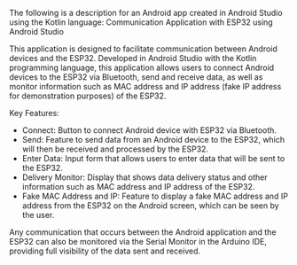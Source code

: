 The following is a description for an Android app created in Android Studio using the Kotlin language:
Communication Application with ESP32 using Android Studio

This application is designed to facilitate communication between Android devices and the ESP32. Developed in Android Studio with the Kotlin programming language, this application allows users to connect Android devices to the ESP32 via Bluetooth, send and receive data, as well as monitor information such as MAC address and IP address (fake IP address for demonstration purposes) of the ESP32.

Key Features:
- Connect: Button to connect Android device with ESP32 via Bluetooth.
- Send: Feature to send data from an Android device to the ESP32, which will then be received and processed by the ESP32.
- Enter Data: Input form that allows users to enter data that will be sent to the ESP32.
- Delivery Monitor: Display that shows data delivery status and other information such as MAC address and IP address of the ESP32.
- Fake MAC Address and IP: Feature to display a fake MAC address and IP address from the ESP32 on the Android screen, which can be seen by the user.

Any communication that occurs between the Android application and the ESP32 can also be monitored via the Serial Monitor in the Arduino IDE, providing full visibility of the data sent and received.
